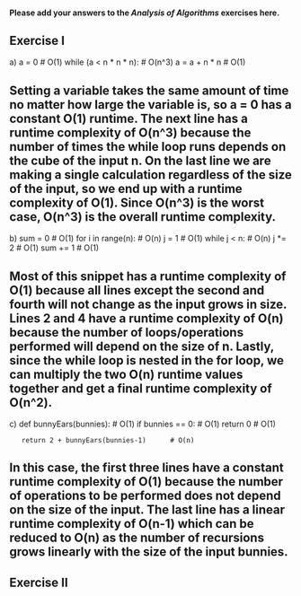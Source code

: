 #### Please add your answers to the ***Analysis of  Algorithms*** exercises here.

## Exercise I

a) a = 0                     # O(1)
   while (a < n * n * n):    # O(n^3)
       a = a + n * n         # O(1)

## Setting a variable takes the same amount of time no matter how large the variable is, so a = 0 has a constant O(1) runtime. The next line has a runtime complexity of O(n^3) because the number of times the while loop runs depends on the cube of the input n. On the last line we are making a single calculation regardless of the size of the input, so we end up with a runtime complexity of O(1). Since O(n^3) is the worst case, O(n^3) is the overall runtime complexity. 

b) sum = 0              # O(1)
   for i in range(n):   # O(n)
       j = 1            # O(1)
       while j < n:     # O(n)
           j *= 2       # O(1)
           sum += 1     # O(1)

## Most of this snippet has a runtime complexity of O(1) because all lines except the second and fourth will not change as the input grows in size. Lines 2 and 4 have a runtime complexity of O(n) because the number of loops/operations performed will depend on the size of n. Lastly, since the while loop is nested in the for loop, we can multiply the two O(n) runtime values together and get a final runtime complexity of O(n^2).

c) def bunnyEars(bunnies):                  # O(1)
       if bunnies == 0:                     # O(1)
           return 0                         # O(1)

       return 2 + bunnyEars(bunnies-1)      # O(n)

## In this case, the first three lines have a constant runtime complexity of O(1) because the number of operations to be performed does not depend on the size of the input. The last line has a linear runtime complexity of O(n-1) which can be reduced to O(n) as the number of recursions grows linearly with the size of the input bunnies.

## Exercise II


